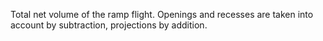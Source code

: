 Total net volume of the ramp flight. Openings and recesses are taken into account by subtraction, projections by addition.